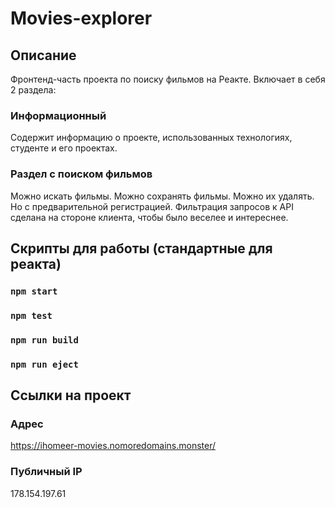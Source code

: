 # Movies-explorer

## Описание
Фронтенд-часть проекта по поиску фильмов на Реакте. Включает в себя 2 раздела:
### **Информационный**
Содержит информацию о проекте, использованных технологиях, студенте и его проектах.
### **Раздел с поиском фильмов**
Можно искать фильмы. Можно сохранять фильмы. Можно их удалять. Но с предварительной регистрацией. Фильтрация запросов к API сделана на стороне клиента, чтобы было веселее и интереснее.

## Скрипты для работы (стандартные для реакта)

### `npm start`

### `npm test`

### `npm run build`

### `npm run eject`

## Ссылки на проект
### Адрес
https://ihomeer-movies.nomoredomains.monster/

### Публичный IP
178.154.197.61

